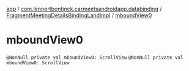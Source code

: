[app](../../index.md) / [com.lennertbontinck.carmeetsandroidapp.databinding](../index.md) / [FragmentMeetingDetailsBindingLandImpl](index.md) / [mboundView0](./mbound-view0.md)

# mboundView0

`@NonNull private val mboundView0: ScrollView`
`@NonNull private val mboundView0: ScrollView`